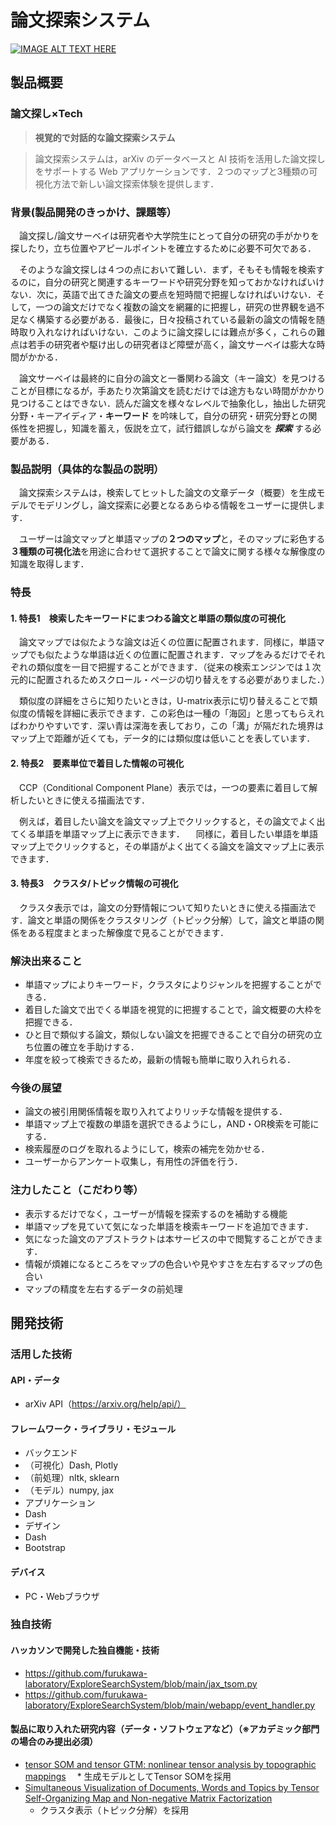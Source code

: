 # 論文探索システム

[![IMAGE ALT TEXT HERE](https://jphacks.com/wp-content/uploads/2021/07/JPHACKS2021_ogp.jpg)](https://www.youtube.com/watch?v=LUPQFB4QyVo)

## 製品概要
### 論文探し×Tech

> **視覚的で対話的な論文探索システム**

> 論文探索システムは，arXiv のデータベースと AI 技術を活用した論文探しをサポートする Web アプリケーションです．２つのマップと3種類の可視化方法で新しい論文探索体験を提供します．

### 背景(製品開発のきっかけ、課題等）
　論文探し/論文サーベイは研究者や大学院生にとって自分の研究の手がかりを探したり，立ち位置やアピールポイントを確立するために必要不可欠である．

　そのような論文探しは４つの点において難しい．まず，そもそも情報を検索するのに，自分の研究と関連するキーワードや研究分野を知っておかなければいけない．次に，英語で出てきた論文の要点を短時間で把握しなければいけない．そして，一つの論文だけでなく複数の論文を網羅的に把握し，研究の世界観を過不足なく構築する必要がある．最後に，日々投稿されている最新の論文の情報を随時取り入れなければいけない．このように論文探しには難点が多く，これらの難点は若手の研究者や駆け出しの研究者ほど障壁が高く，論文サーベイは膨大な時間がかかる．
 
　論文サーベイは最終的に自分の論文と一番関わる論文（キー論文）を見つけることが目標になるが，手あたり次第論文を読むだけでは途方もない時間がかかり見つけることはできない．読んだ論文を様々なレベルで抽象化し，抽出した研究分野・キーアイディア・**キーワード** を吟味して，自分の研究・研究分野との関係性を把握し，知識を蓄え，仮説を立て，試行錯誤しながら論文を ***探索*** する必要がある．

### 製品説明（具体的な製品の説明）

　論文探索システムは，検索してヒットした論文の文章データ（概要）を生成モデルでモデリングし，論文探索に必要となるあらゆる情報をユーザーに提供します．

　ユーザーは論文マップと単語マップの**２つのマップ**と，そのマップに彩色する**３種類の可視化法**を用途に合わせて選択することで論文に関する様々な解像度の知識を取得します．

### 特長

#### 1. 特長1　検索したキーワードにまつわる論文と単語の類似度の可視化

　論文マップでは似たような論文は近くの位置に配置されます．同様に，単語マップでも似たような単語は近くの位置に配置されます．マップをみるだけでそれぞれの類似度を一目で把握することができます．（従来の検索エンジンでは１次元的に配置されるためスクロール・ページの切り替えをする必要がありました．）

　類似度の詳細をさらに知りたいときは，U-matrix表示に切り替えることで類似度の情報を詳細に表示できます．この彩色は一種の「海図」と思ってもらえればわかりやすいです．深い青は深海を表しており，この「溝」が隔だれた境界はマップ上で距離が近くても，データ的には類似度は低いことを表しています．


#### 2. 特長2　要素単位で着目した情報の可視化

　CCP（Conditional Component Plane）表示では，一つの要素に着目して解析したいときに使える描画法です．

　例えば，着目したい論文を論文マップ上でクリックすると，その論文でよく出てくる単語を単語マップ上に表示できます．
　同様に，着目したい単語を単語マップ上でクリックすると，その単語がよく出てくる論文を論文マップ上に表示できます．



#### 3. 特長3　クラスタ/トピック情報の可視化

　クラスタ表示では，論文の分野情報について知りたいときに使える描画法です．論文と単語の関係をクラスタリング（トピック分解）して，論文と単語の関係をある程度まとまった解像度で見ることができます．

### 解決出来ること
* 単語マップによりキーワード，クラスタによりジャンルを把握することができる．
* 着目した論文で出でくる単語を視覚的に把握することで，論文概要の大枠を把握できる．
* ひと目で類似する論文，類似しない論文を把握できることで自分の研究の立ち位置の確立を手助けする．
* 年度を絞って検索できるため，最新の情報も簡単に取り入れられる．

### 今後の展望
* 論文の被引用関係情報を取り入れてよりリッチな情報を提供する．
* 単語マップ上で複数の単語を選択できるようにし，AND・OR検索を可能にする．
* 検索履歴のログを取れるようにして，検索の補完を効かせる．
* ユーザーからアンケート収集し，有用性の評価を行う．

### 注力したこと（こだわり等）
* 表示するだけでなく，ユーザーが情報を探索するのを補助する機能
 * 単語マップを見ていて気になった単語を検索キーワードを追加できます．
 * 気になった論文のアブストラクトは本サービスの中で閲覧することができます．
* 情報が煩雑になるところをマップの色合いや見やすさを左右するマップの色合い
* マップの精度を左右するデータの前処理

## 開発技術
### 活用した技術
#### API・データ
* arXiv API（https://arxiv.org/help/api/）


#### フレームワーク・ライブラリ・モジュール
* バックエンド
 * （可視化）Dash, Plotly
 * （前処理）nltk,  sklearn
 * （モデル）numpy, jax
* アプリケーション
 * Dash
*  デザイン
 * Dash
 * Bootstrap

#### デバイス
* PC・Webブラウザ


### 独自技術
#### ハッカソンで開発した独自機能・技術
 * https://github.com/furukawa-laboratory/ExploreSearchSystem/blob/main/jax_tsom.py
 * https://github.com/furukawa-laboratory/ExploreSearchSystem/blob/main/webapp/event_handler.py
	

#### 製品に取り入れた研究内容（データ・ソフトウェアなど）（※アカデミック部門の場合のみ提出必須）
* [tensor SOM and tensor GTM: nonlinear tensor analysis by topographic mappings](https://www.sciencedirect.com/science/article/pii/S0893608016000149)
　* 生成モデルとしてTensor SOMを採用
* [Simultaneous Visualization of Documents, Words and Topics by Tensor Self-Organizing Map and Non-negative Matrix Factorization](https://ieeexplore.ieee.org/document/9322683)
  * クラスタ表示（トピック分解）を採用
